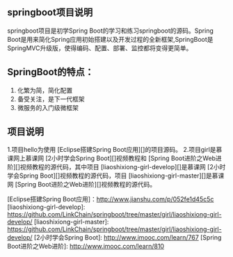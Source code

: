 ## springboot项目说明
springboot项目是初学Spring Boot的学习和练习springboot的源码。Spring Boot是用来简化Spring应用初始搭建以及开发过程的全新框架,SpringBoot是SpringMVC升级版，使得编码、配置、部署、监控都将变得更简单。
## SpringBoot的特点：
1. 化繁为简，简化配置
2. 备受关注，是下一代框架
3. 微服务的入门级微框架

## 项目说明
1.项目hello为使用 [Eclipse搭建Spring Boot应用][]的项目源码。
2.项目girl是慕课网上慕课网 [2小时学会Spring Boot][]视频教程和 [Spring Boot进阶之Web进阶][]视频教程的源代码，其中项目 [liaoshixiong-girl-develop][]是慕课网 [2小时学会Spring Boot][]视频教程的源代码，项目 [liaoshixiong-girl-master][]是慕课网 [Spring Boot进阶之Web进阶][]视频教程的源代码。


[Eclipse搭建Spring Boot应用]：http://www.jianshu.com/p/052fe1d45c5c
[liaoshixiong-girl-develop]: https://github.com/LinkChain/springboot/tree/master/girl/liaoshixiong-girl-develop/
[liaoshixiong-girl-master]: https://github.com/LinkChain/springboot/tree/master/girl/liaoshixiong-girl-develop/
[2小时学会Spring Boot]: http://www.imooc.com/learn/767
[Spring Boot进阶之Web进阶]: http://www.imooc.com/learn/810
